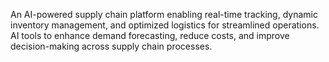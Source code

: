 An AI-powered supply chain platform enabling real-time tracking, dynamic inventory management, and optimized logistics for streamlined operations.
AI tools to enhance demand forecasting, reduce costs, and improve decision-making across supply chain processes.
